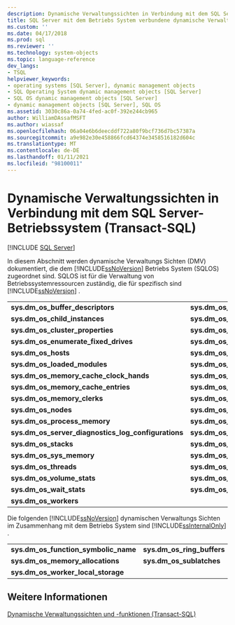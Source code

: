```yaml
---
description: Dynamische Verwaltungssichten in Verbindung mit dem SQL Server-Betriebssystem (Transact-SQL)
title: SQL Server mit dem Betriebs System verbundene dynamische Verwaltungs Sichten (Transact-SQL) | Microsoft-Dokumentation
ms.custom: ''
ms.date: 04/17/2018
ms.prod: sql
ms.reviewer: ''
ms.technology: system-objects
ms.topic: language-reference
dev_langs:
- TSQL
helpviewer_keywords:
- operating systems [SQL Server], dynamic management objects
- SQL Operating System dynamic management objects [SQL Server]
- SQL OS dynamic management objects [SQL Server]
- dynamic management objects [SQL Server], SQL OS
ms.assetid: 3030c86a-0a74-4fed-ac0f-392e244cb965
author: WilliamDAssafMSFT
ms.author: wiassaf
ms.openlocfilehash: 06a04e6b6deecddf722a80f9bcf736d7bc57387a
ms.sourcegitcommit: a9e982e30e458866fcd64374e3458516182d604c
ms.translationtype: MT
ms.contentlocale: de-DE
ms.lasthandoff: 01/11/2021
ms.locfileid: "98100011"
---
```

# <a name="sql-server-operating-system-related-dynamic-management-views-transact-sql"></a>Dynamische Verwaltungssichten in Verbindung mit dem SQL Server-Betriebssystem (Transact-SQL)
[!INCLUDE [SQL Server](../../includes/applies-to-version/sqlserver.md)]

In diesem Abschnitt werden dynamische Verwaltungs Sichten (DMV) dokumentiert, die dem [!INCLUDE[ssNoVersion](../../includes/ssnoversion-md.md)] Betriebs System (SQLOS) zugeordnet sind. SQLOS ist für die Verwaltung von Betriebssystemressourcen zuständig, die für spezifisch sind [!INCLUDE[ssNoVersion](../../includes/ssnoversion-md.md)] .


|  |  |
|---------|---------|
|**sys.dm_os_buffer_descriptors** | **sys.dm_os_buffer_pool_extension_configuration**|
|**sys.dm_os_child_instances** | **sys.dm_os_cluster_nodes** |
|**sys.dm_os_cluster_properties** | **sys.dm_os_dispatcher_pools** |
|**sys.dm_os_enumerate_fixed_drives** | **sys.dm_os_host_info** |
|**sys.dm_os_hosts** | **sys.dm_os_latch_stats** |
|**sys.dm_os_loaded_modules** |**sys.dm_os_memory_brokers**|
|**sys.dm_os_memory_cache_clock_hands**|**sys.dm_os_memory_cache_counters** |
|**sys.dm_os_memory_cache_entries**|**sys.dm_os_memory_cache_hash_tables**|
|**sys.dm_os_memory_clerks**|**sys.dm_os_memory_nodes**|
|**sys.dm_os_nodes**|**sys.dm_os_performance_counters**|
|**sys.dm_os_process_memory**|**sys.dm_os_schedulers**|
|**sys.dm_os_server_diagnostics_log_configurations**|**sys.dm_os_spinlock_stats** |
|**sys.dm_os_stacks**|**sys.dm_os_sys_info**|
|**sys.dm_os_sys_memory**|**sys.dm_os_tasks**|
|**sys.dm_os_threads** |**sys.dm_os_virtual_address_dump**|
|**sys.dm_os_volume_stats**|**sys.dm_os_waiting_tasks**|
|**sys.dm_os_wait_stats**|**sys.dm_os_windows_info**|
|**sys.dm_os_workers** ||








 Die folgenden [!INCLUDE[ssNoVersion](../../includes/ssnoversion-md.md)] dynamischen Verwaltungs Sichten im Zusammenhang mit dem Betriebs System sind [!INCLUDE[ssInternalOnly](../../includes/ssinternalonly-md.md)] .  
  
|||  
|-|-|  
|**sys.dm_os_function_symbolic_name**|**sys.dm_os_ring_buffers**|  
|**sys.dm_os_memory_allocations**|**sys.dm_os_sublatches**|  
|**sys.dm_os_worker_local_storage**||  
  
## <a name="see-also"></a>Weitere Informationen  
 [Dynamische Verwaltungssichten und -funktionen &#40;Transact-SQL&#41;](~/relational-databases/system-dynamic-management-views/system-dynamic-management-views.md)  
  
  

